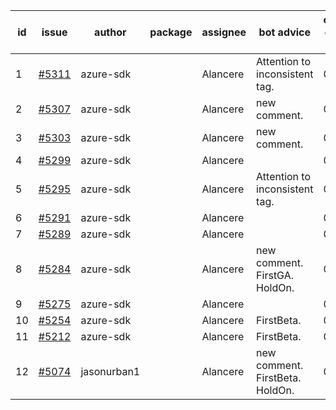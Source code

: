 | id | issue | author | package | assignee | bot advice | created date of issue | target release date | date from target |
| ------ | ------ | ------ | ------ | ------ | ------ | ------ | ------ | :-----: |
| 1 | [#5311](https://github.com/Azure/sdk-release-request/issues/5311) | azure-sdk |  | Alancere | Attention to inconsistent tag. | 07-01 | 07-25 |  |
| 2 | [#5307](https://github.com/Azure/sdk-release-request/issues/5307) | azure-sdk |  | Alancere | new comment. | 06-27 | 07-26 |  |
| 3 | [#5303](https://github.com/Azure/sdk-release-request/issues/5303) | azure-sdk |  | Alancere | new comment. | 06-27 | 07-25 |  |
| 4 | [#5299](https://github.com/Azure/sdk-release-request/issues/5299) | azure-sdk |  | Alancere |  | 06-26 | 07-26 |  |
| 5 | [#5295](https://github.com/Azure/sdk-release-request/issues/5295) | azure-sdk |  | Alancere | Attention to inconsistent tag. | 06-25 | 07-26 |  |
| 6 | [#5291](https://github.com/Azure/sdk-release-request/issues/5291) | azure-sdk |  | Alancere |  | 06-25 | 07-25 |  |
| 7 | [#5289](https://github.com/Azure/sdk-release-request/issues/5289) | azure-sdk |  | Alancere |  | 06-25 | 07-25 |  |
| 8 | [#5284](https://github.com/Azure/sdk-release-request/issues/5284) | azure-sdk |  | Alancere | new comment. FirstGA. HoldOn. | 06-21 | 06-28 |  |
| 9 | [#5275](https://github.com/Azure/sdk-release-request/issues/5275) | azure-sdk |  | Alancere |  | 06-14 | 07-26 |  |
| 10 | [#5254](https://github.com/Azure/sdk-release-request/issues/5254) | azure-sdk |  | Alancere | FirstBeta. | 06-05 | 06-21 |  |
| 11 | [#5212](https://github.com/Azure/sdk-release-request/issues/5212) | azure-sdk |  | Alancere | FirstBeta. | 05-21 | 06-21 |  |
| 12 | [#5074](https://github.com/Azure/sdk-release-request/issues/5074) | jasonurban1 |  | Alancere | new comment. FirstBeta. HoldOn. | 03-22 | 05-24 |  |
